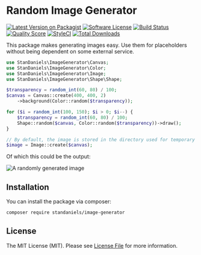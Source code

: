 # Random Image Generator

[![Latest Version on Packagist](https://img.shields.io/packagist/v/standaniels/image-generator.svg?style=flat-square)](https://packagist.org/packages/standaniels/image-generator)
[![Software License](https://img.shields.io/badge/license-MIT-brightgreen.svg?style=flat-square)](LICENSE)
[![Build Status](https://img.shields.io/travis/com/standaniels/image-generator/master.svg?style=flat-square)](https://travis-ci.com/standaniels/image-generator)
[![Quality Score](https://img.shields.io/scrutinizer/g/standaniels/image-generator.svg?style=flat-square)](https://scrutinizer-ci.com/g/standaniels/image-generator)
[![StyleCI](https://styleci.io/repos/145283689/shield?branch=master)](https://styleci.io/repos/145283689)
[![Total Downloads](https://img.shields.io/packagist/dt/standaniels/image-generator.svg?style=flat-square)](https://packagist.org/packages/standaniels/image-generator)

This package makes generating images easy. Use them for placeholders without being dependent on some external service.

```php
use StanDaniels\ImageGenerator\Canvas;
use StanDaniels\ImageGenerator\Color;
use StanDaniels\ImageGenerator\Image;
use StanDaniels\ImageGenerator\Shape\Shape;

$transparency = random_int(60, 80) / 100;
$canvas = Canvas::create(400, 400, 2)
    ->background(Color::random($transparency));

for ($i = random_int(100, 150); $i > 0; $i--) {
    $transparency = random_int(60, 80) / 100;
    Shape::random($canvas, Color::random($transparency))->draw();
}

// By default, the image is stored in the directory used for temporary files
$image = Image::create($canvas);
```

Of which this could be the output:

![A randomly generated image](https://www.standaniels.nl/github/docs/image-generator/output.png)

## Installation

You can install the package via composer:

``` bash
composer require standaniels/image-generator
```

## License

The MIT License (MIT). Please see [License File](LICENSE) for more information.
